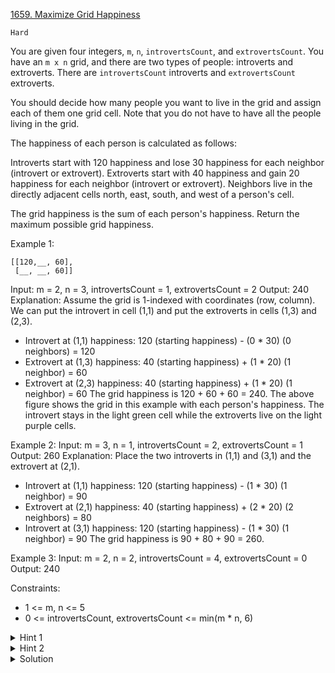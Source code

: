 [1659. Maximize Grid Happiness](https://leetcode.com/problems/maximize-grid-happiness/)

`Hard`

You are given four integers, `m`, `n`, `introvertsCount`, and `extrovertsCount`. You have an `m x n` grid, and there are two types of people: introverts and extroverts. There are `introvertsCount` introverts and `extrovertsCount` extroverts.

You should decide how many people you want to live in the grid and assign each of them one grid cell. Note that you do not have to have all the people living in the grid.

The happiness of each person is calculated as follows:

Introverts start with 120 happiness and lose 30 happiness for each neighbor (introvert or extrovert).
Extroverts start with 40 happiness and gain 20 happiness for each neighbor (introvert or extrovert).
Neighbors live in the directly adjacent cells north, east, south, and west of a person's cell.

The grid happiness is the sum of each person's happiness. Return the maximum possible grid happiness.

 

Example 1:

```
[[120,__, 60],
 [__, __, 60]]
``` 

Input: m = 2, n = 3, introvertsCount = 1, extrovertsCount = 2
Output: 240
Explanation: Assume the grid is 1-indexed with coordinates (row, column).
We can put the introvert in cell (1,1) and put the extroverts in cells (1,3) and (2,3).
- Introvert at (1,1) happiness: 120 (starting happiness) - (0 * 30) (0 neighbors) = 120
- Extrovert at (1,3) happiness: 40 (starting happiness) + (1 * 20) (1 neighbor) = 60
- Extrovert at (2,3) happiness: 40 (starting happiness) + (1 * 20) (1 neighbor) = 60
The grid happiness is 120 + 60 + 60 = 240.
The above figure shows the grid in this example with each person's happiness. The introvert stays in the light green cell while the extroverts live on the light purple cells.

Example 2:
Input: m = 3, n = 1, introvertsCount = 2, extrovertsCount = 1
Output: 260
Explanation: Place the two introverts in (1,1) and (3,1) and the extrovert at (2,1).
- Introvert at (1,1) happiness: 120 (starting happiness) - (1 * 30) (1 neighbor) = 90
- Extrovert at (2,1) happiness: 40 (starting happiness) + (2 * 20) (2 neighbors) = 80
- Introvert at (3,1) happiness: 120 (starting happiness) - (1 * 30) (1 neighbor) = 90
The grid happiness is 90 + 80 + 90 = 260.

Example 3:
Input: m = 2, n = 2, introvertsCount = 4, extrovertsCount = 0
Output: 240
 

Constraints:

- 1 <= m, n <= 5
- 0 <= introvertsCount, extrovertsCount <= min(m * n, 6)

<details>
<summary>Hint 1</summary>

For each cell, it has 3 options, either it is empty, or contains an introvert, or an extrovert.

</details>

<details>
<summary>Hint 2</summary>

You can do DP where you maintain the state of the previous row, the number of remaining introverts and extroverts, the current row and column, and try the 3 options for each cell.

</details>

<details>
<summary>Solution</summary>

[5D-DP HuifengGuan](https://www.youtube.com/watch?v=Q_CrN_kqlYY&t=10s&ab_channel=HuifengGuan)
</details>